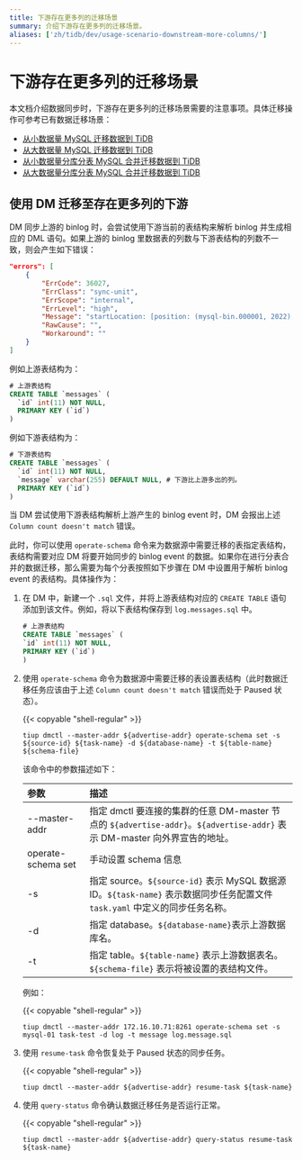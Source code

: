 ```yaml
---
title: 下游存在更多列的迁移场景
summary: 介绍下游存在更多列的迁移场景。
aliases: ['zh/tidb/dev/usage-scenario-downstream-more-columns/']
---
```


# 下游存在更多列的迁移场景

本文档介绍数据同步时，下游存在更多列的迁移场景需要的注意事项。具体迁移操作可参考已有数据迁移场景：

- [从小数据量 MySQL 迁移数据到 TiDB](/migrate-small-mysql-to-tidb.md)
- [从大数据量 MySQL 迁移数据到 TiDB](/migrate-large-mysql-to-tidb.md)
- [从小数据量分库分表 MySQL 合并迁移数据到 TiDB](/migrate-small-mysql-shards-to-tidb.md)
- [从大数据量分库分表 MySQL 合并迁移数据到 TiDB](/migrate-large-mysql-shards-to-tidb.md)

## 使用 DM 迁移至存在更多列的下游

DM 同步上游的 binlog 时，会尝试使用下游当前的表结构来解析 binlog 并生成相应的 DML 语句。如果上游的 binlog 里数据表的列数与下游表结构的列数不一致，则会产生如下错误：

```json
"errors": [
    {
        "ErrCode": 36027,
        "ErrClass": "sync-unit",
        "ErrScope": "internal",
        "ErrLevel": "high",
        "Message": "startLocation: [position: (mysql-bin.000001, 2022), gtid-set:09bec856-ba95-11ea-850a-58f2b4af5188:1-9 ], endLocation: [position: (mysql-bin.000001, 2022), gtid-set: 09bec856-ba95-11ea-850a-58f2b4af5188:1-9]: gen insert sqls failed, schema: log, table: messages: Column count doesn't match value count: 3 (columns) vs 2 (values)",
        "RawCause": "",
        "Workaround": ""
    }
]
```

例如上游表结构为：

```sql
# 上游表结构
CREATE TABLE `messages` (
  `id` int(11) NOT NULL,
  PRIMARY KEY (`id`)
)
```

例如下游表结构为：

```sql
# 下游表结构
CREATE TABLE `messages` (
  `id` int(11) NOT NULL,
  `message` varchar(255) DEFAULT NULL, # 下游比上游多出的列。
  PRIMARY KEY (`id`)
)
```

当 DM 尝试使用下游表结构解析上游产生的 binlog event 时，DM 会报出上述 `Column count doesn't match` 错误。

此时，你可以使用 `operate-schema` 命令来为数据源中需要迁移的表指定表结构，表结构需要对应 DM 将要开始同步的 binlog event 的数据。如果你在进行分表合并的数据迁移，那么需要为每个分表按照如下步骤在 DM 中设置用于解析 binlog event 的表结构。具体操作为：

1. 在 DM 中，新建一个 `.sql` 文件，并将上游表结构对应的 `CREATE TABLE` 语句添加到该文件。例如，将以下表结构保存到 `log.messages.sql` 中。

    ```sql
    # 上游表结构
    CREATE TABLE `messages` (
    `id` int(11) NOT NULL,
    PRIMARY KEY (`id`)
    )
    ```

2. 使用 `operate-schema` 命令为数据源中需要迁移的表设置表结构（此时数据迁移任务应该由于上述 `Column count doesn't match` 错误而处于 Paused 状态）。

    {{< copyable "shell-regular" >}}

    ```
    tiup dmctl --master-addr ${advertise-addr} operate-schema set -s ${source-id} ${task-name} -d ${database-name} -t ${table-name} ${schema-file}
    ```

    该命令中的参数描述如下：

    | 参数            |  描述 |
    | :---           | :--- |
    | --master-addr  | 指定 dmctl 要连接的集群的任意 DM-master 节点的 `${advertise-addr}`。`${advertise-addr}` 表示 DM-master 向外界宣告的地址。 |
    | operate-schema set| 手动设置 schema 信息 |
    | -s             | 指定 source。`${source-id}` 表示 MySQL 数据源 ID。`${task-name}` 表示数据同步任务配置文件 `task.yaml` 中定义的同步任务名称。 |
    | -d             | 指定 database。`${database-name}`表示上游数据库名。 |
    | -t             | 指定 table。`${table-name}` 表示上游数据表名。`${schema-file}` 表示将被设置的表结构文件。 |

    例如：

    {{< copyable "shell-regular" >}}

    ```
    tiup dmctl --master-addr 172.16.10.71:8261 operate-schema set -s mysql-01 task-test -d log -t message log.message.sql
    ```

3. 使用 `resume-task` 命令恢复处于 Paused 状态的同步任务。

    {{< copyable "shell-regular" >}}

    ```
    tiup dmctl --master-addr ${advertise-addr} resume-task ${task-name}
    ```

4. 使用 `query-status` 命令确认数据迁移任务是否运行正常。

    {{< copyable "shell-regular" >}}

    ```
    tiup dmctl --master-addr ${advertise-addr} query-status resume-task ${task-name}
    ```

